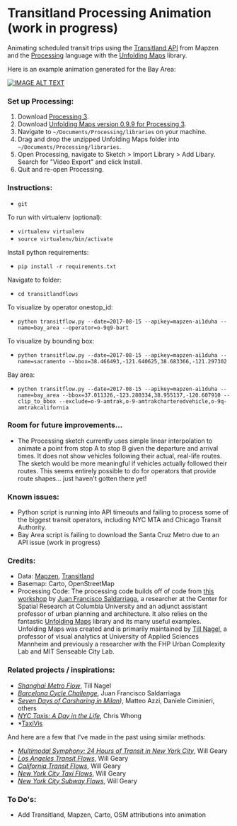# Transitland Processing Animation (work in progress)
Animating scheduled transit trips using the [Transitland API](https://transit.land/) from Mapzen and the [Processing](https://processing.org/) language with the [Unfolding Maps](http://unfoldingmaps.org/) library.

Here is an example animation generated for the Bay Area:

[![IMAGE ALT TEXT](http://i.imgur.com/kkOxCil.png)](https://vimeo.com/226987064 "Transit Flow Map of San Francisco Bay Area")

### Set up Processing:
1. Download [Processing 3](https://processing.org/).
2. Download [Unfolding Maps version 0.9.9 for Processing 3](http://services.informatik.hs-mannheim.de/~nagel/GDV/Unfolding_for_processing_0.9.9beta.zip).
3. Navigate to `~/Documents/Processing/libraries` on your machine.
4. Drag and drop the unzipped Unfolding Maps folder into `~/Documents/Processing/libraries`.
5. Open Processing, navigate to Sketch > Import Library > Add Libary. Search for "Video Export" and click Install.
6. Quit and re-open Processing.

### Instructions:
- `git `

To run with virtualenv (optional):
- `virtualenv virtualenv`
- `source virtualenv/bin/activate`

Install python requirements:
- `pip install -r requirements.txt`

Navigate to folder:
- `cd transitlandflows`

To visualize by operator onestop_id:
- `python transitflow.py --date=2017-08-15 --apikey=mapzen-ai1duha --name=bay_area --operator=o-9q9-bart`

To visualize by bounding box:
- `python transitflow.py --date=2017-08-15 --apikey=mapzen-ai1duha --name=sacramento --bbox=38.466493,-121.640625,38.683366,-121.297302`

Bay area:
- `python transitflow.py --date=2017-08-15 --apikey=mapzen-ai1duha --name=bay_area --bbox=37.011326,-123.280334,38.955137,-120.607910 --clip_to_bbox --exclude=o-9-amtrak,o-9-amtrakcharteredvehicle,o-9q-amtrakcalifornia`

### Room for future improvements...
- The Processing sketch currently uses simple linear interpolation to animate a point from stop A to stop B given the departure and arrival times. It does not show vehicles following their actual, real-life routes. The sketch would be more meaningful if vehicles actually followed their routes. This seems entirely possible to do for operators that provide route shapes... just haven't gotten there yet!

### Known issues:
- Python script is running into API timeouts and failing to process some of the biggest transit operators, including NYC MTA and Chicago Transit Authority.
- Bay Area script is failing to download the Santa Cruz Metro due to an API issue (work in progress)

### Credits:
- Data: [Mapzen](https://mapzen.com/), [Transitland](https://transit.land/)
- Basemap: Carto, OpenStreetMap
- Processing Code: The processing code builds off of code from [this workshop](https://github.com/juanfrans-courses/DataScienceSocietyWorkshop) by [Juan Francisco Saldarriaga](http://juanfrans.com/), a researcher at the Center for Spatial Research at Columbia University and an adjunct assistant professor of urban planning and architecture. It also relies on the fantastic [Unfolding Maps](http://unfoldingmaps.org/) library and its many useful examples. Unfolding Maps was created and is primarily maintained by [Till Nagel](http://tillnagel.com/), a professor of visual analytics at University of Applied Sciences Mannheim and previously a researcher with the FHP Urban Complexity Lab and MIT Senseable City Lab.

### Related projects / inspirations:
- *[Shanghai Metro Flow](http://tillnagel.com/2013/12/shanghai-metro-flow/)*, Till Nagel
- *[Barcelona Cycle Challenge](http://juanfrans.com/projects/barcelonaCycleChallenge.html)*, Juan Francisco Saldarriaga
- *[Seven Days of Carsharing in Milan](http://labs.densitydesign.org/carsharing/))*, Matteo Azzi, Daniele Ciminieri, others
- *[NYC Taxis: A Day in the Life](http://chriswhong.github.io/nyctaxi/)*, Chris Whong
- *[TaxiVis](http://vgc.poly.edu/projects/taxivis/)

And here are a few that I've made in the past using similar methods:
- *[Multimodal Symphony: 24 Hours of Transit in New York City](https://vimeo.com/212484620)*, Will Geary
- *[Los Angeles Transit Flows](https://vimeo.com/227178693)*, Will Geary
- *[California Transit Flows](https://vimeo.com/227178693)*, Will Geary
- *[New York City Taxi Flows](https://vimeo.com/210264431)*, Will Geary
- *[New York City Subway Flows](https://vimeo.com/194378581)*, Will Geary


### To Do's:
- Add Transitland, Mapzen, Carto, OSM attributions into animation
